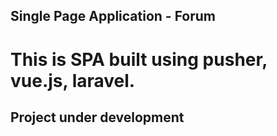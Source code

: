 ## Single Page Application - Forum

# This is SPA built using pusher, vue.js, laravel.

## Project under development